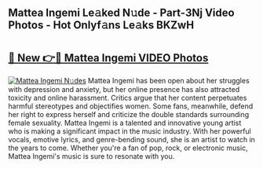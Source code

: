 ## Mattea Ingemi Le𝚊ked N𝚞de - Part-3Nj Video Photos - Hot Onlyf𝚊ns Le𝚊ks BKZwH

# <h2><a href="http://ac47850.deff.icu/?id=Mattea+Ingemi">🔗 New 👉🔴 Mattea Ingemi VIDEO Photos</a></h2>

[![Mattea Ingemi N𝚞des](https://i.imgur.com/rIISA9y.gif)](http://ac47850.deff.icu/?id=Mattea+Ingemi)
Mattea Ingemi has been open about her struggles with depression and anxiety, but her online presence has also attracted toxicity and online harassment. Critics argue that her content perpetuates harmful stereotypes and objectifies women. Some fans, meanwhile, defend her right to express herself and criticize the double standards surrounding female sexuality. Mattea Ingemi is a talented and innovative young artist who is making a significant impact in the music industry. With her powerful vocals, emotive lyrics, and genre-bending sound, she is an artist to watch in the years to come. Whether you're a fan of pop, rock, or electronic music, Mattea Ingemi's music is sure to resonate with you.
